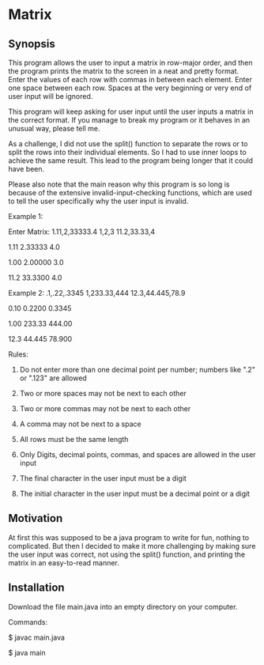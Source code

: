 # Matrix

Synopsis
--------

This program allows the user to input a matrix in row-major order, and then
the program prints the matrix to the screen in a neat and pretty format.
Enter the values of each row with commas in between each element. Enter
one space between each row. Spaces at the very beginning or very end 
of user input will be ignored.

This program will keep asking for user input until the user inputs a matrix
in the correct format. If you manage to break my program or it behaves in an unusual way, please
tell me.

As a challenge, I did not use the split() function to separate the rows or to split the rows into 
their individual elements. So I had to use inner loops to achieve the same result. This lead to
the program being longer that it could have been. 

Please also note that the main reason why this program is so long is because of the extensive 
invalid-input-checking functions, which are used to tell the user specifically why the user input
is invalid. 

Example 1:

Enter Matrix: 1.11,2,33333.4 1,2,3 11.2,33.33,4

1.11 2.33333 4.0

1.00 2.00000 3.0

11.2 33.3300 4.0

Example 2: .1,.22,.3345 1,233.33,444 12.3,44.445,78.9

0.10 0.2200 0.3345

1.00 233.33 444.00

12.3 44.445 78.900

Rules:

1. Do not enter more than one decimal point per number; numbers like ".2" or ".123" are allowed

2. Two or more spaces may not be next to each other

3. Two or more commas may not be next to each other

4. A comma may not be next to a space

5. All rows must be the same length

6. Only Digits, decimal points, commas, and spaces are allowed in the user input

7. The final character in the user input must be a digit

8. The initial character in the user input must be a decimal point or a digit

Motivation
----------

At first this was supposed to be a java program to write for fun, nothing to complicated. But then I decided to make it more 
challenging by making sure the user input was correct, not using the split() function, and printing
the matrix in an easy-to-read manner. 

Installation
------------

Download the file main.java into an empty directory on your computer.

Commands:

$ javac main.java

$ java main
